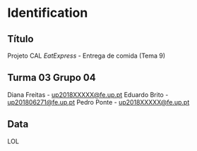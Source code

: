 # Identification

Título
------
Projeto CAL
*EatExpress* - Entrega de comida (Tema 9)

Turma 03 Grupo 04
------

Diana Freitas - up2018XXXXX@fe.up.pt
Eduardo Brito - up201806271@fe.up.pt
Pedro Ponte   - up2018XXXXX@fe.up.pt

Data
------
LOL